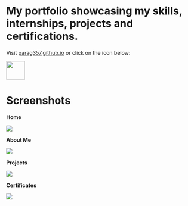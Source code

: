
# My portfolio showcasing my skills, internships, projects and certifications.

Visit [parag357.github.io](http://parag357.github.io/) or click on the icon below:

<a href="http://parag357.github.io/"><img src="./assets/images/thumbnail.png" width="50" height="50"/></a>

# Screenshots

<b>Home</b>

![](assets/screenshots/home.png)


<b>About Me</b>

![](assets/screenshots/about.png)


<b>Projects</b>

![](assets/screenshots/project.png)


<b>Certificates</b>

![](assets/screenshots/certificate.png)
